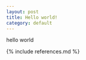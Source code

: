```yaml
---
layout: post
title: Hello world!
category: default
---
```


hello world


{% include references.md %}
